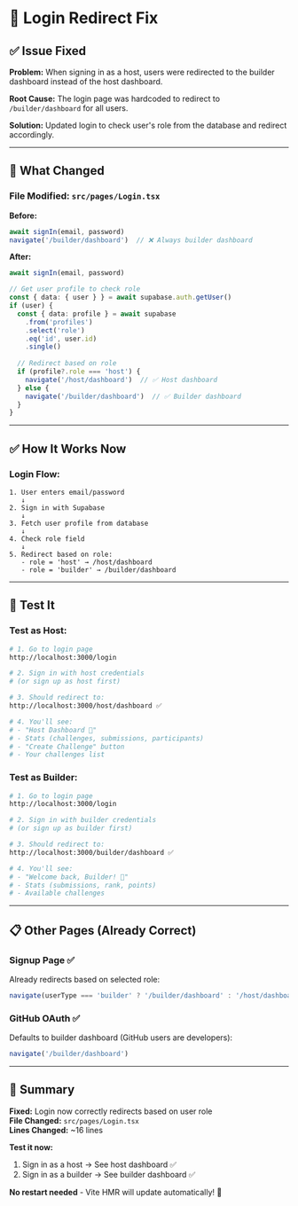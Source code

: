 # 🔧 Login Redirect Fix

## ✅ **Issue Fixed**

**Problem:** When signing in as a host, users were redirected to the builder dashboard instead of the host dashboard.

**Root Cause:** The login page was hardcoded to redirect to `/builder/dashboard` for all users.

**Solution:** Updated login to check user's role from the database and redirect accordingly.

---

## 🔄 **What Changed**

### **File Modified:** `src/pages/Login.tsx`

**Before:**
```typescript
await signIn(email, password)
navigate('/builder/dashboard')  // ❌ Always builder dashboard
```

**After:**
```typescript
await signIn(email, password)

// Get user profile to check role
const { data: { user } } = await supabase.auth.getUser()
if (user) {
  const { data: profile } = await supabase
    .from('profiles')
    .select('role')
    .eq('id', user.id)
    .single()
  
  // Redirect based on role
  if (profile?.role === 'host') {
    navigate('/host/dashboard')  // ✅ Host dashboard
  } else {
    navigate('/builder/dashboard')  // ✅ Builder dashboard
  }
}
```

---

## ✅ **How It Works Now**

### **Login Flow:**
```
1. User enters email/password
   ↓
2. Sign in with Supabase
   ↓
3. Fetch user profile from database
   ↓
4. Check role field
   ↓
5. Redirect based on role:
   - role = 'host' → /host/dashboard
   - role = 'builder' → /builder/dashboard
```

---

## 🧪 **Test It**

### **Test as Host:**
```bash
# 1. Go to login page
http://localhost:3000/login

# 2. Sign in with host credentials
# (or sign up as host first)

# 3. Should redirect to:
http://localhost:3000/host/dashboard ✅

# 4. You'll see:
# - "Host Dashboard 🎯"
# - Stats (challenges, submissions, participants)
# - "Create Challenge" button
# - Your challenges list
```

### **Test as Builder:**
```bash
# 1. Go to login page
http://localhost:3000/login

# 2. Sign in with builder credentials
# (or sign up as builder first)

# 3. Should redirect to:
http://localhost:3000/builder/dashboard ✅

# 4. You'll see:
# - "Welcome back, Builder! 🚀"
# - Stats (submissions, rank, points)
# - Available challenges
```

---

## 📋 **Other Pages (Already Correct)**

### **Signup Page** ✅
Already redirects based on selected role:
```typescript
navigate(userType === 'builder' ? '/builder/dashboard' : '/host/dashboard')
```

### **GitHub OAuth** ✅
Defaults to builder dashboard (GitHub users are developers):
```typescript
navigate('/builder/dashboard')
```

---

## 🎯 **Summary**

**Fixed:** Login now correctly redirects based on user role  
**File Changed:** `src/pages/Login.tsx`  
**Lines Changed:** ~16 lines  

**Test it now:**
1. Sign in as a host → See host dashboard ✅
2. Sign in as a builder → See builder dashboard ✅

**No restart needed** - Vite HMR will update automatically! 🚀


